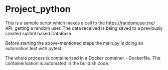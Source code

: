 # Project_python

This is a sample script which makes a call to the https://randomuser.me/ API, getting a random user. The data received is being saved to a previously created sqlite3 based DataBase.

Before starting the above-mentioned steps the main.py is doing an automation test with pytest.

The whole process is containerised in a Docker container - Dockerfile. The containerisation is automated in the build.sh code.
